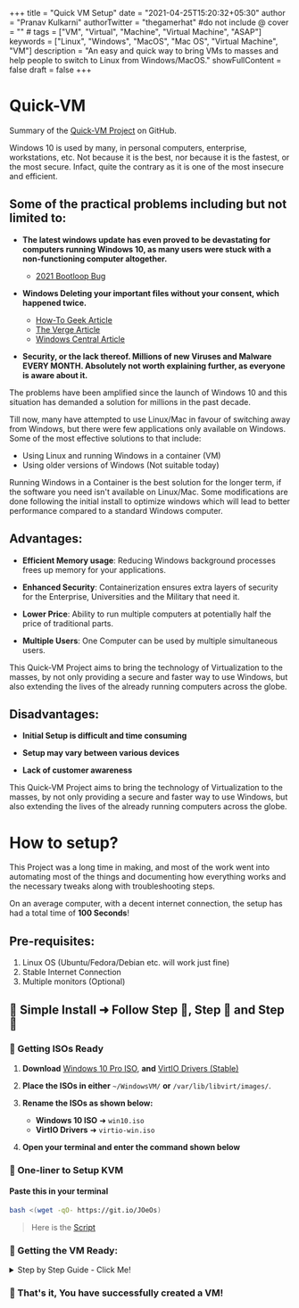 +++
title = "Quick VM Setup"
date = "2021-04-25T15:20:32+05:30"
author = "Pranav Kulkarni"
authorTwitter = "thegamerhat" #do not include @
cover = "" #
tags = ["VM", "Virtual", "Machine", "Virtual Machine", "ASAP"]
keywords = ["Linux", "Windows", "MacOS", "Mac OS", "Virtual Machine", "VM"]
description = "An easy and quick way to bring VMs to masses and help people to switch to Linux from Windows/MacOS."
showFullContent = false
draft = false
+++


# Quick-VM

Summary of the [Quick-VM Project](https://github.com/thegamerhat/quick-vm) on GitHub.

Windows 10 is used by many, in personal computers, enterprise, workstations, etc. Not because it is the best, nor because it is the fastest, or the most secure. Infact, quite the contrary as it is one of the most insecure and efficient.

## **Some of the practical problems including but not limited to:**

- **The latest windows update has even proved to be devastating for computers running Windows 10, as many users were stuck with a non-functioning computer altogether.**
    - [2021 Bootloop Bug](https://www.windowslatest.com/2021/04/21/april-2021-patch-is-now-causing-trouble-for-more-windows-10-users/)

- **Windows Deleting your important files without your consent, which happened twice.**
    - [How-To Geek Article](https://www.howtogeek.com/658194/windows-10s-new-update-is-deleting-peoples-files-again)
    - [The Verge Article](https://www.theverge.com/2018/10/6/17944966/microsoft-windows-10-october-2018-update-documents-deleted-issues-windows-update-paused)
    - [Windows Central Article](https://www.windowscentral.com/windows-10-october-2018-update-seems-be-deleting-users-data)

- **Security, or the lack thereof. **Millions of new Viruses and Malware EVERY MONTH**. Absolutely not worth explaining further, as everyone is aware about it.**

The problems have been amplified since the launch of Windows 10 and this situation has demanded a solution for millions in the past decade.

Till now, many have attempted to use Linux/Mac in favour of switching away from Windows, but there were few applications only available on Windows. 
Some of the most effective solutions to that include:

  - Using Linux and running Windows in a container (VM)
  - Using older versions of Windows (Not suitable today)

Running Windows in a Container is the best solution for the longer term, if the software you need isn't available on Linux/Mac. Some modifications are done following the initial install to optimize windows which will lead to better performance compared to a standard Windows computer.

## Advantages:

  - **Efficient Memory usage**: Reducing Windows background processes frees up memory for your applications.

  - **Enhanced Security**: Containerization ensures extra layers of security for the Enterprise, Universities and the Military that need it.

  - **Lower Price**: Ability to run multiple computers at potentially half the price of traditional parts.

  - **Multiple Users**: One Computer can be used by multiple simultaneous users.

This Quick-VM Project aims to bring the technology of Virtualization to the masses, by not only providing a secure and faster way to use Windows, but also extending the lives of the already running computers across the globe.

## Disadvantages:

  - **Initial Setup is difficult and time consuming**

  - **Setup may vary between various devices** 

  - **Lack of customer awareness**

This Quick-VM Project aims to bring the technology of Virtualization to the masses, by not only providing a secure and faster way to use Windows, but also extending the lives of the already running computers across the globe.

# How to setup?

This Project was a long time in making, and most of the work went into automating most of the things and documenting how everything works and the necessary tweaks along with troubleshooting steps.

On an average computer, with a decent internet connection, the setup has had a total time of **100 Seconds**!

## Pre-requisites:

1. Linux OS (Ubuntu/Fedora/Debian etc. will work just fine)
2. Stable Internet Connection
3. Multiple monitors (Optional)


## 🏅 Simple Install ➜ Follow Step 🥇, Step 🥈 and Step 🥉

### 🥇 Getting ISOs Ready

1. **Download** [Windows 10 Pro ISO](https://www.microsoft.com/en-us/software-download/windows10ISO), **and** [VirtIO Drivers (Stable)](https://fedorapeople.org/groups/virt/virtio-win/direct-downloads/stable-virtio/virtio-win.iso)

2. **Place the ISOs in either** `~/WindowsVM/` **or** `/var/lib/libvirt/images/`.

3. **Rename the ISOs as shown below:**
    - **Windows 10 ISO** ➜ `win10.iso`
    - **VirtIO Drivers** ➜ `virtio-win.iso`

4. **Open your terminal and enter the command shown below**

### 🥈 One-liner to Setup KVM

#### Paste this in your terminal

```bash
bash <(wget -qO- https://git.io/JOeOs)
 ```

> Here is the [Script](https://github.com/thegamerhat/quick-vm/blob/main/one-liner.sh)

### 🥉 Getting the VM Ready:

<p>
<details>
<summary>Step by Step Guide - Click Me!</summary>
<br>

### Please follow along the steps below to get the VM ready.

+ Open **Virtual Machine Manager** and Start the **Windows VM**

> If you encounter an OVMF/edk2 problem, check out [OVMF Fix](https://wiki.archlinux.org/index.php/PCI_passthrough_via_OVMF#Cannot_boot_after_upgrading_ovmf)
>
> **Or you can enter the following command in terminal (only applicable this VM)**
>
> Ubuntu/Debian ➜ `sudo cp /usr/share/OVMF/OVMF_CODE.fd /var/lib/libvirt/qemu/nvram/Windows10-default_VARS.fd `
>
> Fedora ➜ `sudo cp /usr/share/edk2/ovmf/OVMF_CODE.fd /var/lib/libvirt/qemu/nvram/Windows10-default_VARS.fd`
>
> Arch ➜ `sudo cp /usr/share/ovmf/x64/OVMF_VARS.fd /var/lib/libvirt/qemu/nvram/Windows10-default_VARS.fd`

+ Click inside the VM Window and press any key when asked.  

![Screenshot](docs/img/first-boot.png)

![Screenshot](docs/img/booting-iso.png)

+ Select your language and keyboard input and click Next.

![Screenshot](docs/img/install-1.png)

![Screenshot](docs/img/install-2.png)

+ Enter your product key now, or you can skip and enter your product key after installation.

![Screenshot](docs/img/install-3.png)

+ Selecting **Windows 10 Pro N** will install **Windows 10 Pro** without extra bloat.
> Note: Choose Windows 10 Pro XXX or Enterprise if you need Hyper-V for Stealth VM. 

![Screenshot](docs/img/install-4.png)

![Screenshot](docs/img/install-5.png)

+ Select **Custom Install**  (because the other one is useless)

![Screenshot](docs/img/install-6.png)

+ Click on **Load Driver** to install disk drivers.

![Screenshot](docs/img/install-7.png)

![Screenshot](docs/img/install-8.png)

+ Double-Click on **CD Drive virtio-win** ➜ **amd64** ➜ **w10** and click **OK**. 

![Screenshot](docs/img/install-9.png)

+ Just click N**ext** to select the default one.

![Screenshot](docs/img/install-10.png)

+ Select `Unallocated Space` and click **Next** to begin the installation.

![Screenshot](docs/img/install-11.png)

![Screenshot](docs/img/install-12.png)

</br>
</details>
</p>

### 🎉 That's it, You have successfully created a VM!
